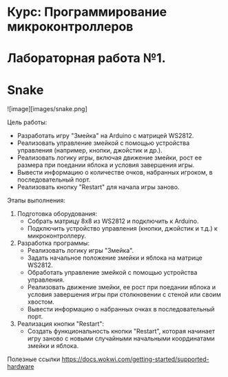 # Курс: Программирование микроконтроллеров
# Лабораторная работа №1. 

# Snake



![image][images/snake.png]


Цель работы:

- Разработать игру "Змейка" на Arduino с матрицей WS2812.
- Реализовать управление змейкой с помощью устройства управления (например, кнопки, джойстик и др.).
- Реализовать логику игры, включая движение змейки, рост ее размера при поедании яблока и условия завершения игры.
- Вывести информацию о количестве очков, набранных игроком, в последовательный порт.
- Реализовать кнопку "Restart" для начала игры заново.

Этапы выполнения:
1. Подготовка оборудования:    
    - Собрать матрицу 8x8 из WS2812 и подключить к Arduino.
    - Подключить устройство управления (кнопки, джойстик и т.д.) к микроконтроллеру.
2. Разработка программы:
    - Реализовать логику игры "Змейка".
    - Задать начальное положение змейки и яблока на матрице WS2812.
    - Обработать управление змейкой с помощью устройства управления.
    - Реализовать движение змейки, ее рост при поедании яблока и условия завершения игры при столкновении с стеной или своим хвостом.
    - Вывести информацию о набранных очках в последовательный порт.
3. Реализация кнопки "Restart":
    - Создать функциональность кнопки "Restart", которая начинает игру заново с новыми случайными начальными координатами змейки и яблока.

Полезные ссылки
https://docs.wokwi.com/getting-started/supported-hardware